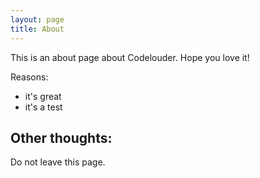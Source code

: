 ```yaml
---
layout: page
title: About
---
```


This is an about page about Codelouder.
Hope you love it!

Reasons:
- it's great
- it's a test

## Other thoughts:
Do not leave this page.
